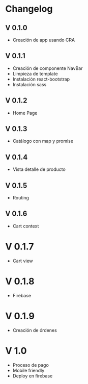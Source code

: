 # Changelog


## V 0.1.0

* Creación de app usando CRA

## V 0.1.1

* Creación de componente NavBar
* Limpieza de template
* Instalación react-bootstrap
* Instalación sass

## V 0.1.2

* Home Page

## V 0.1.3

* Catálogo con map y promise

## V 0.1.4

* Vista detalle de producto

## V 0.1.5

* Routing

## V 0.1.6

* Cart context

# V 0.1.7

* Cart view

# V 0.1.8 

* Firebase

# V 0.1.9 

* Creación de órdenes

# V 1.0

* Proceso de pago
* Mobile friendly
* Deploy en firebase